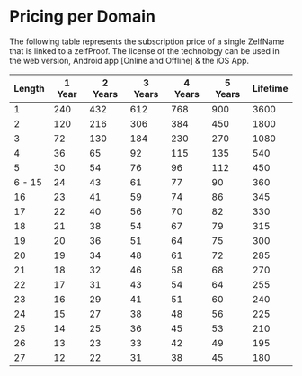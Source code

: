# Pricing per Domain

The following table represents the subscription price of a single ZelfName that is linked to a zelfProof. The license of the technology can be used in the web version, Android app \[Online and Offline] & the iOS App.

| Length | 1 Year | 2 Years | 3 Years | 4 Years | 5 Years | Lifetime |
| ------ | ------ | ------- | ------- | ------- | ------- | -------- |
| 1      | 240    | 432     | 612     | 768     | 900     | 3600     |
| 2      | 120    | 216     | 306     | 384     | 450     | 1800     |
| 3      | 72     | 130     | 184     | 230     | 270     | 1080     |
| 4      | 36     | 65      | 92      | 115     | 135     | 540      |
| 5      | 30     | 54      | 76      | 96      | 112     | 450      |
| 6 - 15 | 24     | 43      | 61      | 77      | 90      | 360      |
| 16     | 23     | 41      | 59      | 74      | 86      | 345      |
| 17     | 22     | 40      | 56      | 70      | 82      | 330      |
| 18     | 21     | 38      | 54      | 67      | 79      | 315      |
| 19     | 20     | 36      | 51      | 64      | 75      | 300      |
| 20     | 19     | 34      | 48      | 61      | 72      | 285      |
| 21     | 18     | 32      | 46      | 58      | 68      | 270      |
| 22     | 17     | 31      | 43      | 54      | 64      | 255      |
| 23     | 16     | 29      | 41      | 51      | 60      | 240      |
| 24     | 15     | 27      | 38      | 48      | 56      | 225      |
| 25     | 14     | 25      | 36      | 45      | 53      | 210      |
| 26     | 13     | 23      | 33      | 42      | 49      | 195      |
| 27     | 12     | 22      | 31      | 38      | 45      | 180      |
